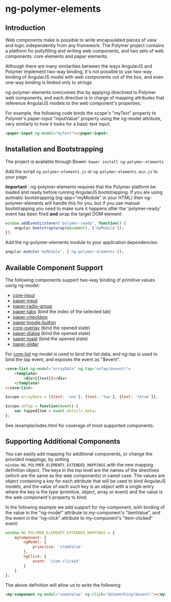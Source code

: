 # ng-polymer-elements

## Introduction

Web components make is possible to write encapsulated pieces of view and logic independently from any framework. The Polymer project contains a platform for pollyfilling and writing web components, and two sets of web components: core elements and paper elements.

Although there are many similarities between the ways AngularJS and Polymer implement two-way binding, it's not possible to use two-way binding of AngularJS model with web components out of the box, and even one-way binding is limited only to strings.

ng-polymer-elements overcomes this by applying directived to Polymer web components, and each directive is in charge of mapping attributes that reference AngularJS models to the web component's properties.

For example, the following code binds the scope's "myText" property to Polymer's paper-input "inputValue" property using the ng-model attribute, very similarly to how it looks for a basic text input:

```html
<paper-input ng-model="myText"></paper-input>
```

## Installation and Bootstrapping

The project is available through Bower: `bower install ng-polymer-elements`

Add the script `ng-polymer-elements.js` or `ng-polymer-elements.min.js` to your page.

**Important** : ng-polymer-elements requires that the Polymer platform be loaded and ready before running AngularJS bootstrapping. If you are using autmatic bootstrapping (ng-app="myModule" in your HTML) then ng-polymer-elements will handle this for you, but if you use manual bootstrapping you need to make sure it happens after the 'polymer-ready' event has been fired **and** wrap the target DOM element:

```javascript
window.addEventListener('polymer-ready', function() {
    angular.bootstrap(wrap(document), ['myModule']);
});
```

Add the ng-polymer-elements module to your application dependencies:

```javascript
angular.module('myModule', ['ng-polymer-elements']);
```

## Available Component Support

The following components support two-way binding of primitive values using ng-model:

- [core-input](http://www.polymer-project.org/docs/elements/core-elements.html#core-input)
- [paper-input](http://www.polymer-project.org/docs/elements/paper-elements.html#paper-input)
- [paper-radio-group](http://www.polymer-project.org/docs/elements/paper-elements.html#paper-radio-group)
- [paper-tabs](http://www.polymer-project.org/docs/elements/paper-elements.html#paper-tabs) (bind the index of the selected tab)
- [paper-checkbox](http://www.polymer-project.org/docs/elements/paper-elements.html#paper-checkbox)
- [paper-toggle-button](http://www.polymer-project.org/docs/elements/paper-elements.html#paper-toggle-button)
- [core-overlay](http://www.polymer-project.org/docs/elements/core-elements.html#core-overlay) (bind the opened state)
- [paper-dialog](http://www.polymer-project.org/docs/elements/paper-elements.html#paper-dialog) (bind the opened state)
- [paper-toast](http://www.polymer-project.org/docs/elements/paper-elements.html#paper-toast) (bind the opened state)
- [paper-slider](http://www.polymer-project.org/docs/elements/paper-elements.html#paper-slider)

For [core-list](http://www.polymer-project.org/docs/elements/core-elements.html#core-list) ng-model is used to bind the list data, and ng-tap is used to bind the tap event, and exposes the event as "$event".

```html
<core-list ng-model="arrayData" ng-tap="onTap($event)">
    <template>
        <div>{{text}}</div>
    </template>
</core-list>
```

```javascript
$scope.arrayData = [{text: 'one'}, {text: 'two'}, {text: 'three'}];

$scope.onTap = function(event) {
    var tappedItem = event.details.data;
};
```

See  /example/index.html for coverage of most supported components.

## Supporting Additional Components

You can easily add mapping for additional components, or change the provided mappings, by setting `window.NG_POLYMER_ELEMENTS_EXTENDED_MAPPINGS` with the new mapping definition object. The keys in the top level are the names of the directives (which are the same as the web components) in camel case. The values are object containing a key for each attribute that will be used to bind AngularJS models, and the value of each such key is an object with a single entry where the key is the type (primitive, object, array or event) and the value is the web component's property to bind.

In the following example we add support for my-component, with binding of the value in the "ng-model" attribute to my-component's "itemValue", and the event in the "ng-click" attribute to my-component's "item-clicked" event:

```javascript
window.NG_POLYMER_ELEMENTS_EXTENDED_MAPPINGS = {
    myComponent: {
        ngModel: {
            primitive: 'itemValue'
        },
        ngClick: {
            event: 'item-clicked'
        }
    }
};
```

The above definition will allow us to write the following:

```html
<my-component ng-model="someValue" ng-click="doSomething($event)"></my-component>
```